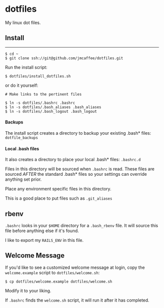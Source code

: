 # dotfiles

My linux dot files.

## Install
- - -

	$ cd ~
	$ git clone ssh://git@github.com/jmcaffee/dotfiles.git

Run the install script:

	$ dotfiles/install_dotfiles.sh

or do it yourself:

	# Make links to the pertinent files

	$ ln -s dotfiles/.bashrc .bashrc
	$ ln -s dotfiles/.bash_aliases .bash_aliases
	$ ln -s dotfiles/.bash_logout .bash_logout

#### Backups

The install script creates a directory to backup your existing .bash*
files: `dotfile_backups`

#### Local .bash files

It also creates a directory to place your local .bash* files: `.bashrc.d`

Files in this directory will be sourced when `.bashrc` is read.
These files are sourced _AFTER_ the standard .bash* files so
your settings can override anything set prior.

Place any environment specific files in this directory.

This is a good place to put files such as `.git_aliases`

## rbenv

`.bashrc` looks in your `$HOME` directory for a `.bash_rbenv` file.
It will source this file before anything else if it's found.

I like to export my `RAILS_ENV` in this file.

## Welcome Message

If you'd like to see a customized welcome message at login,
copy the `welcome.example` script to `dotfiles/welcome.sh`:

	$ cp dotfiles/welcome.example dotfiles/welcome.sh

Modify it to your liking.

If `.bashrc` finds the `welcome.sh` script, it will run it after it
has completed.

